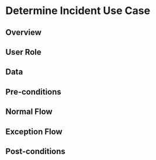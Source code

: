# Determine Incident Use Case

## Overview



## User Role



## Data



## Pre-conditions



## Normal Flow



## Exception Flow



## Post-conditions


